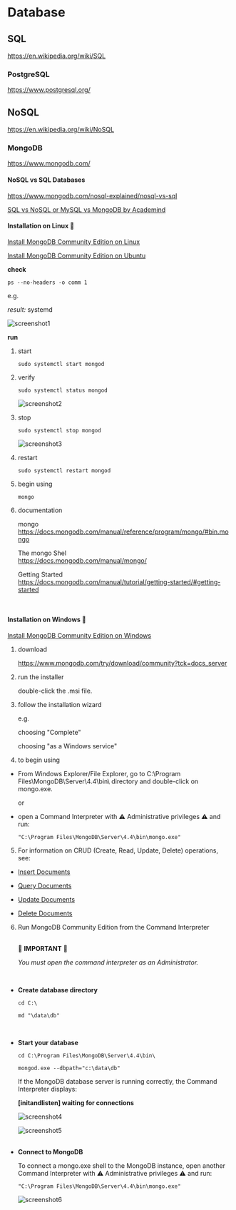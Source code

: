 # Database

## SQL

https://en.wikipedia.org/wiki/SQL  

### PostgreSQL

https://www.postgresql.org/  

## NoSQL

https://en.wikipedia.org/wiki/NoSQL  

### MongoDB

https://www.mongodb.com/  

#### NoSQL vs SQL Databases

https://www.mongodb.com/nosql-explained/nosql-vs-sql  

[SQL vs NoSQL or MySQL vs MongoDB by Academind](https://www.youtube.com/watch?v=ZS_kXvOeQ5Y)
<br>

#### Installation on Linux :penguin:

[Install MongoDB Community Edition on Linux](https://docs.mongodb.com/manual/administration/install-on-linux/)  

[Install MongoDB Community Edition on Ubuntu](https://docs.mongodb.com/manual/tutorial/install-mongodb-on-ubuntu/)  

**check**

```
ps --no-headers -o comm 1
```

e.g.  

_result:_ systemd

![screenshot1](./readme/screenshot1.png)

**run**

1. start

    ```
    sudo systemctl start mongod
    ```

2. verify

    ```
    sudo systemctl status mongod
    ```

    ![screenshot2](./readme/screenshot2.png)

3. stop  

    ```
    sudo systemctl stop mongod
    ```

    ![screenshot3](./readme/screenshot3.png)

4. restart  

    ```
    sudo systemctl restart mongod
    ```

5. begin using  

    ```
    mongo
    ```

6. documentation  

    mongo  
    https://docs.mongodb.com/manual/reference/program/mongo/#bin.mongo  

    The mongo Shel  
    https://docs.mongodb.com/manual/mongo/  

    Getting Started  
    https://docs.mongodb.com/manual/tutorial/getting-started/#getting-started  
<br>

#### Installation on Windows :rainbow:

[Install MongoDB Community Edition on Windows](https://docs.mongodb.com/manual/tutorial/install-mongodb-on-windows/)  

1. download 

    https://www.mongodb.com/try/download/community?tck=docs_server  

2. run the installer

    double-click the .msi file.  

3. follow the installation wizard

    e.g.

    choosing "Complete"

    choosing "as a Windows service"

4. to begin using

- From Windows Explorer/File Explorer, go to C:\Program Files\MongoDB\Server\4.4\bin\ directory and double-click on mongo.exe.  

    or  

-  open a Command Interpreter with :warning: Administrative privileges :warning: and run:

    ```
    "C:\Program Files\MongoDB\Server\4.4\bin\mongo.exe"
    ```

5. For information on CRUD (Create, Read, Update, Delete) operations, see:

* [Insert Documents](https://docs.mongodb.com/manual/tutorial/insert-documents/)  

* [Query Documents](https://docs.mongodb.com/manual/tutorial/query-documents/)  

* [Update Documents](https://docs.mongodb.com/manual/tutorial/update-documents/)  

* [Delete Documents](https://docs.mongodb.com/manual/tutorial/remove-documents/)  

6. Run MongoDB Community Edition from the Command Interpreter<br><br>

    :rotating_light:  **IMPORTANT**  :rotating_light:

    _You must open the command interpreter as an Administrator._

<br>

* **Create database directory**

    ```
    cd C:\
    ```

    ```
    md "\data\db"
    ```
<br>

* **Start your database**

    ```
    cd C:\Program Files\MongoDB\Server\4.4\bin\
    ```

    ```
    mongod.exe --dbpath="c:\data\db"
    ```

    If the MongoDB database server is running correctly, the Command Interpreter displays:  

    **[initandlisten] waiting for connections**  

    ![screenshot4](./readme/screenshot4.png)

    ![screenshot5](./readme/screenshot5.png)
<br><br>

* **Connect to MongoDB**

    To connect a mongo.exe shell to the MongoDB instance, open another Command Interpreter with :warning: Administrative privileges :warning: and run:

    ````
    "C:\Program Files\MongoDB\Server\4.4\bin\mongo.exe"
    ````

    ![screenshot6](./readme/screenshot6.png)
